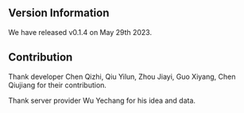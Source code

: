 ## Version Information

We have released v0.1.4 on May 29th 2023.

## Contribution

Thank developer Chen Qizhi, Qiu Yilun, Zhou Jiayi, Guo Xiyang, Chen Qiujiang for their contribution.

Thank server provider Wu Yechang for his idea and data.
